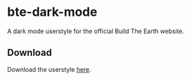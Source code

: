 # bte-dark-mode

A dark mode userstyle for the official Build The Earth website.

## Download

Download the userstyle [here](https://raw.githubusercontent.com/cAttte/userstyles/master/styles/bte-dark-mode/dist/bte-dark-mode.min.css).
